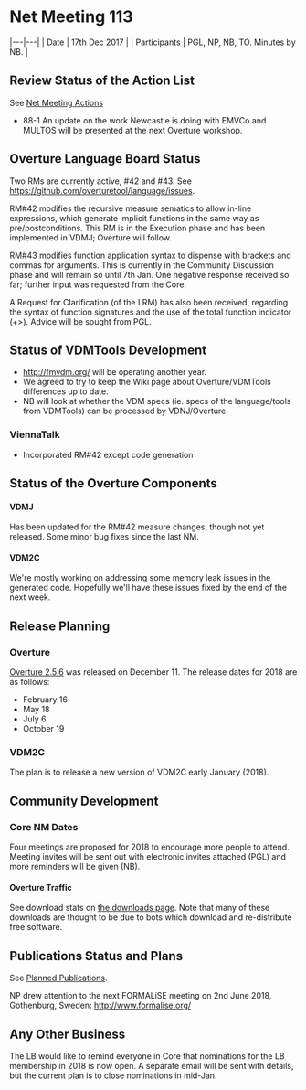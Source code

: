 # Net Meeting 113

|---|---|
| Date | 17th Dec 2017 |
| Participants | PGL, NP, NB, TO.  Minutes by NB. |


## Review Status of the Action List

See [Net Meeting Actions](https://github.com/overturetool/overturetool.github.io/issues?q=is%3Aopen+is%3Aissue+label%3A%22action+net-meeting%22)

* 88-1 An update on the work Newcastle is doing with EMVCo and MULTOS will be presented at the next Overture workshop.

## Overture Language Board Status

Two RMs are currently active, #42 and #43. See https://github.com/overturetool/language/issues.

RM#42 modifies the recursive measure sematics to allow in-line expressions, which generate implicit functions in the same way as pre/postconditions. This RM is in the Execution phase and has been implemented in VDMJ; Overture will follow.

RM#43 modifies function application syntax to dispense with brackets and commas for arguments. This is currently in the Community Discussion phase and will remain so until 7th Jan. One negative response received so far; further input was requested from the Core.

A Request for Clarification (of the LRM) has also been received, regarding the syntax of function signatures and the use of the total function indicator (+>). Advice will be sought from PGL.

## Status of VDMTools Development

* http://fmvdm.org/ will be operating another year.
* We agreed to try to keep the Wiki page about Overture/VDMTools differences up to date.
* NB will look at whether the VDM specs (ie. specs of the language/tools from VDMTools) can be processed by VDNJ/Overture.

### ViennaTalk

* Incorporated RM#42 except code generation

##  Status of the Overture Components
#### VDMJ

Has been updated for the RM#42 measure changes, though not yet released. Some minor bug fixes since the last NM.

#### VDM2C

We're mostly working on addressing some memory leak issues in the generated code. Hopefully we'll have these issues fixed by the end of the next week.

##  Release Planning

### Overture

[Overture 2.5.6](https://github.com/overturetool/overture/releases/tag/Release%2F2.5.6) was released on December 11. The release dates for 2018 are as follows:

- February 16
- May 18
- July 6
- October 19

### VDM2C

The plan is to release a new version of VDM2C early January (2018).

##  Community Development

### Core NM Dates

Four meetings are proposed for 2018 to encourage more people to attend. Meeting invites will be sent out with electronic invites attached (PGL) and more reminders will be given (NB).

#### Overture Traffic

See download stats on [the downloads page](http://overturetool.org/download/). Note that many of these downloads are thought to be due to bots which download and re-distribute free software.

##  Publications Status and Plans

See [Planned Publications](http://overturetool.org/publications/PlannedPublications.html).

NP drew attention to the next FORMALiSE meeting on 2nd June 2018, Gothenburg, Sweden: http://www.formalise.org/

##  Any Other Business

The LB would like to remind everyone in Core that nominations for the LB membership in 2018 is now open. A separate email will be sent with details, but the current plan is to close nominations in mid-Jan.


